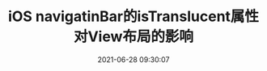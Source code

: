 ---
title: 'iOS navigatinBar的isTranslucent属性对View布局的影响 '
description: 'iOS navigatinBar的isTranslucent属性对View布局的影响 '
permalink: 'iOS navigatinBar的isTranslucent属性对View布局的影响 '
copyright: true
date: 2021-06-28 09:30:07
keywords: iOS,Swift,Swift Apprentice,Swift学习,Swift进阶,Protocols,协议编程,泛型,编程,多态,Collection Types,Arrays,Dictionaries,Sets,CFArray,使用闭包集合迭代,Strings,构建自己的类型,Structures,结构体,Methods,Classes,Advanced Classes,面试题,navigatinBar,isTranslucent,View布局
tags:
    - [iOS]
    - [Swift]
    - [开发技巧]
categories:
    - [iOS]
    - [Swift]
    - [开发技巧]
---